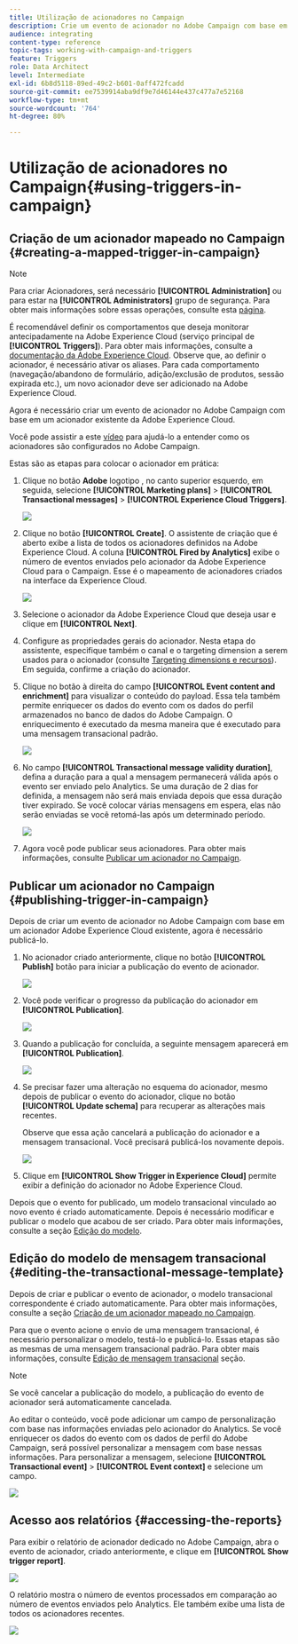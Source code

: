 ```yaml
---
title: Utilização de acionadores no Campaign
description: Crie um evento de acionador no Adobe Campaign com base em um acionador Adobe Experience Cloud existente.
audience: integrating
content-type: reference
topic-tags: working-with-campaign-and-triggers
feature: Triggers
role: Data Architect
level: Intermediate
exl-id: 6b8d5118-89ed-49c2-b601-0aff472fcadd
source-git-commit: ee7539914aba9df9e7d46144e437c477a7e52168
workflow-type: tm+mt
source-wordcount: '764'
ht-degree: 80%

---
```


# Utilização de acionadores no Campaign{#using-triggers-in-campaign}

## Criação de um acionador mapeado no Campaign {#creating-a-mapped-trigger-in-campaign}

>[!NOTE]
>
>Para criar Acionadores, será necessário **[!UICONTROL Administration]** ou para estar na **[!UICONTROL Administrators]** grupo de segurança. Para obter mais informações sobre essas operações, consulte esta [página](../../administration/using/list-of-roles.md).

É recomendável definir os comportamentos que deseja monitorar antecipadamente na Adobe Experience Cloud (serviço principal de **[!UICONTROL Triggers]**). Para obter mais informações, consulte a [documentação da Adobe Experience Cloud](https://experienceleague.adobe.com/docs/core-services/interface/activation/triggers.html). Observe que, ao definir o acionador, é necessário ativar os aliases. Para cada comportamento (navegação/abandono de formulário, adição/exclusão de produtos, sessão expirada etc.), um novo acionador deve ser adicionado na Adobe Experience Cloud.

Agora é necessário criar um evento de acionador no Adobe Campaign com base em um acionador existente da Adobe Experience Cloud.

Você pode assistir a este [vídeo](https://helpx.adobe.com/marketing-cloud/how-to/email-marketing.html#step-two) para ajudá-lo a entender como os acionadores são configurados no Adobe Campaign.

Estas são as etapas para colocar o acionador em prática:

1. Clique no botão **Adobe** logotipo , no canto superior esquerdo, em seguida, selecione **[!UICONTROL Marketing plans]** > **[!UICONTROL Transactional messages]** > **[!UICONTROL Experience Cloud Triggers]**.

   ![](assets/remarketing_1.png)

1. Clique no botão **[!UICONTROL Create]**. O assistente de criação que é aberto exibe a lista de todos os acionadores definidos na Adobe Experience Cloud. A coluna **[!UICONTROL Fired by Analytics]** exibe o número de eventos enviados pelo acionador da Adobe Experience Cloud para o Campaign. Esse é o mapeamento de acionadores criados na interface da Experience Cloud.

   ![](assets/remarketing_2.png)

1. Selecione o acionador da Adobe Experience Cloud que deseja usar e clique em **[!UICONTROL Next]**.
1. Configure as propriedades gerais do acionador. Nesta etapa do assistente, especifique também o canal e o targeting dimension a serem usados para o acionador (consulte [Targeting dimensions e recursos](../../automating/using/query.md#targeting-dimensions-and-resources)). Em seguida, confirme a criação do acionador.
1. Clique no botão à direita do campo **[!UICONTROL Event content and enrichment]** para visualizar o conteúdo do payload. Essa tela também permite enriquecer os dados do evento com os dados do perfil armazenados no banco de dados do Adobe Campaign. O enriquecimento é executado da mesma maneira que é executado para uma mensagem transacional padrão.

   ![](assets/remarketing_3.png)

1. No campo **[!UICONTROL Transactional message validity duration]**, defina a duração para a qual a mensagem permanecerá válida após o evento ser enviado pelo Analytics. Se uma duração de 2 dias for definida, a mensagem não será mais enviada depois que essa duração tiver expirado. Se você colocar várias mensagens em espera, elas não serão enviadas se você retomá-las após um determinado período.

   ![](assets/remarketing_4.png)

1. Agora você pode publicar seus acionadores. Para obter mais informações, consulte [Publicar um acionador no Campaign](../../integrating/using/using-triggers-in-campaign.md#publishing-trigger-in-campaign).

## Publicar um acionador no Campaign {#publishing-trigger-in-campaign}

Depois de criar um evento de acionador no Adobe Campaign com base em um acionador Adobe Experience Cloud existente, agora é necessário publicá-lo.

1. No acionador criado anteriormente, clique no botão **[!UICONTROL Publish]** botão para iniciar a publicação do evento de acionador.

   ![](assets/trigger_publish_1.png)

1. Você pode verificar o progresso da publicação do acionador em **[!UICONTROL Publication]**.

   ![](assets/trigger_publish_2.png)

1. Quando a publicação for concluída, a seguinte mensagem aparecerá em **[!UICONTROL Publication]**.

   ![](assets/trigger_publish_3.png)

1. Se precisar fazer uma alteração no esquema do acionador, mesmo depois de publicar o evento do acionador, clique no botão **[!UICONTROL Update schema]** para recuperar as alterações mais recentes.

   Observe que essa ação cancelará a publicação do acionador e a mensagem transacional. Você precisará publicá-los novamente depois.

   ![](assets/trigger_publish_4.png)

1. Clique em **[!UICONTROL Show Trigger in Experience Cloud]** permite exibir a definição do acionador no Adobe Experience Cloud.

Depois que o evento for publicado, um modelo transacional vinculado ao novo evento é criado automaticamente. Depois é necessário modificar e publicar o modelo que acabou de ser criado. Para obter mais informações, consulte a seção [Edição do modelo](../../start/using/marketing-activity-templates.md).

## Edição do modelo de mensagem transacional {#editing-the-transactional-message-template}

Depois de criar e publicar o evento de acionador, o modelo transacional correspondente é criado automaticamente. Para obter mais informações, consulte a seção [Criação de um acionador mapeado no Campaign](#creating-a-mapped-trigger-in-campaign).

Para que o evento acione o envio de uma mensagem transacional, é necessário personalizar o modelo, testá-lo e publicá-lo. Essas etapas são as mesmas de uma mensagem transacional padrão. Para obter mais informações, consulte [Edição de mensagem transacional](../../channels/using/editing-transactional-message.md) seção.

>[!NOTE]
>
>Se você cancelar a publicação do modelo, a publicação do evento de acionador será automaticamente cancelada.

Ao editar o conteúdo, você pode adicionar um campo de personalização com base nas informações enviadas pelo acionador do Analytics. Se você enriquecer os dados do evento com os dados de perfil do Adobe Campaign, será possível personalizar a mensagem com base nessas informações. Para personalizar a mensagem, selecione **[!UICONTROL Transactional event]** > **[!UICONTROL Event context]** e selecione um campo.

![](assets/remarketing_8.png)

## Acesso aos relatórios {#accessing-the-reports}

Para exibir o relatório de acionador dedicado no Adobe Campaign, abra o evento de acionador, criado anteriormente, e clique em **[!UICONTROL Show trigger report]**.

![](assets/remarketing_9.png)

O relatório mostra o número de eventos processados em comparação ao número de eventos enviados pelo Analytics. Ele também exibe uma lista de todos os acionadores recentes.

![](assets/trigger_uc_browse_14.png)
